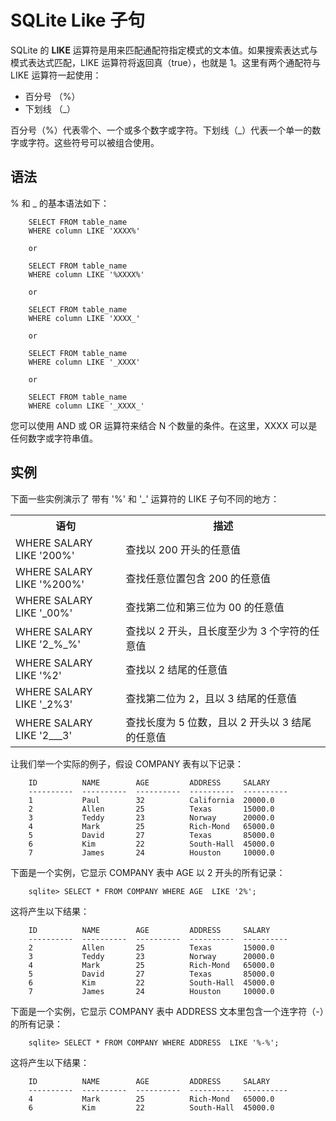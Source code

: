 # SQLite Like 子句


SQLite 的 **LIKE** 运算符是用来匹配通配符指定模式的文本值。如果搜索表达式与模式表达式匹配，LIKE 运算符将返回真（true），也就是 1。这里有两个通配符与 LIKE 运算符一起使用：

* 百分号 （%）
* 下划线 （_）

百分号（%）代表零个、一个或多个数字或字符。下划线（_）代表一个单一的数字或字符。这些符号可以被组合使用。

## 语法
% 和 _ 的基本语法如下：


```
    SELECT FROM table_name
    WHERE column LIKE 'XXXX%'

    or

    SELECT FROM table_name
    WHERE column LIKE '%XXXX%'

    or

    SELECT FROM table_name
    WHERE column LIKE 'XXXX_'

    or

    SELECT FROM table_name
    WHERE column LIKE '_XXXX'

    or

    SELECT FROM table_name
    WHERE column LIKE '_XXXX_'
```

您可以使用 AND 或 OR 运算符来结合 N 个数量的条件。在这里，XXXX 可以是任何数字或字符串值。

## 实例
下面一些实例演示了 带有 '%' 和 '_' 运算符的 LIKE 子句不同的地方：
 
</p> <table > <tr><th style="width:35%">语句</th><th style="width:65%">描述</th></tr> <tr><td>WHERE SALARY LIKE '200%'</td><td>查找以 200 开头的任意值</td></tr> <tr><td>WHERE SALARY LIKE '%200%'</td><td>查找任意位置包含 200 的任意值</td></tr> <tr><td>WHERE SALARY LIKE '_00%'</td><td>查找第二位和第三位为 00 的任意值</td></tr> <tr><td>WHERE SALARY LIKE '2_%_%'</td><td>查找以 2 开头，且长度至少为 3 个字符的任意值</td></tr> <tr><td>WHERE SALARY LIKE '%2'</td><td>查找以 2 结尾的任意值</td></tr> <tr><td>WHERE SALARY LIKE '_2%3'</td><td>查找第二位为 2，且以 3 结尾的任意值</td></tr> <tr><td>WHERE SALARY LIKE '2___3'</td><td>查找长度为 5 位数，且以 2 开头以 3 结尾的任意值</td></tr> </table> <p>


让我们举一个实际的例子，假设 COMPANY 表有以下记录：

```
    ID          NAME        AGE         ADDRESS     SALARY
    ----------  ----------  ----------  ----------  ----------
    1           Paul        32          California  20000.0
    2           Allen       25          Texas       15000.0
    3           Teddy       23          Norway      20000.0
    4           Mark        25          Rich-Mond   65000.0
    5           David       27          Texas       85000.0
    6           Kim         22          South-Hall  45000.0
    7           James       24          Houston     10000.0
```

下面是一个实例，它显示 COMPANY 表中 AGE 以 2 开头的所有记录：

```
    sqlite> SELECT * FROM COMPANY WHERE AGE  LIKE '2%';
```

这将产生以下结果：

```
    ID          NAME        AGE         ADDRESS     SALARY
    ----------  ----------  ----------  ----------  ----------
    2           Allen       25          Texas       15000.0
    3           Teddy       23          Norway      20000.0
    4           Mark        25          Rich-Mond   65000.0
    5           David       27          Texas       85000.0
    6           Kim         22          South-Hall  45000.0
    7           James       24          Houston     10000.0
```

下面是一个实例，它显示 COMPANY 表中 ADDRESS 文本里包含一个连字符（-）的所有记录：

```
    sqlite> SELECT * FROM COMPANY WHERE ADDRESS  LIKE '%-%';
```

这将产生以下结果：

```
    ID          NAME        AGE         ADDRESS     SALARY
    ----------  ----------  ----------  ----------  ----------
    4           Mark        25          Rich-Mond   65000.0
    6           Kim         22          South-Hall  45000.0
```
